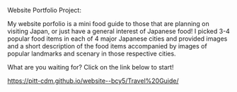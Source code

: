 Website Portfolio Project:

My website porfolio is a mini food guide to those that are planning on visiting Japan, or just have a general interest of Japanese food! I picked 3-4 popular food items in each of 4 major Japanese cities and provided images and a short description of the food items accompanied by images of popular landmarks and scenary in those respective cities.

What are you waiting for? Click on the link below to start!

https://pitt-cdm.github.io/website--bcy5/Travel%20Guide/
